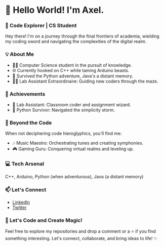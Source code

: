 # 👋 Hello World! I'm Axel.

### 🚀 Code Explorer | CS Student

Hey there! I'm on a journey through the final frontiers of academia, wielding my coding sword and navigating the complexities of the digital realm.

### 💡 About Me

- 👨‍💻 Computer Science student in the pursuit of knowledge.
- 🌐 Currently hooked on C++ while taming Arduino beasts.
- 🤖 Survived the Python adventure, Java's a distant memory.
- 👨‍🏫 Lab Assistant Extraordinaire: Guiding new coders through the maze.

### 🌟 Achievements

- 💼 Lab Assistant: Classroom coder and assignment wizard.
- 🚀 Python Survivor: Navigated the simplicity storm.

### 🌌 Beyond the Code

When not deciphering code hieroglyphics, you'll find me:

- 🎶 Music Maestro: Orchestrating tunes and creating symphonies.
- 🎮 Gaming Guru: Conquering virtual realms and leveling up.

### 💻 Tech Arsenal

C++, Arduino, Python (when adventurous), Java (a distant memory)

### 📫 Let's Connect

- [LinkedIn](www.linkedin.com/in/axel-ukar)
- [Twitter](@daddy_vader)

### 🌈 Let's Code and Create Magic!

Feel free to explore my repositories and drop a comment or a ⭐️ if you find something interesting. Let's connect, collaborate, and bring ideas to life! ✨
